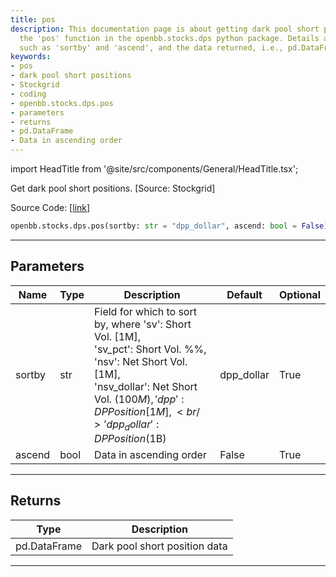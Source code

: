```yaml
---
title: pos
description: This documentation page is about getting dark pool short positions using
  the 'pos' function in the openbb.stocks.dps python package. Details about parameters
  such as 'sortby' and 'ascend', and the data returned, i.e., pd.DataFrame, are provided.
keywords:
- pos
- dark pool short positions
- Stockgrid
- coding
- openbb.stocks.dps.pos
- parameters
- returns
- pd.DataFrame
- Data in ascending order
---
```


import HeadTitle from '@site/src/components/General/HeadTitle.tsx';

<HeadTitle title="pos - Dps - Stocks - Reference | OpenBB SDK Docs" />

Get dark pool short positions. [Source: Stockgrid]

Source Code: [[link](https://github.com/OpenBB-finance/OpenBBTerminal/tree/main/openbb_terminal/stocks/dark_pool_shorts/stockgrid_model.py#L18)]

```python
openbb.stocks.dps.pos(sortby: str = "dpp_dollar", ascend: bool = False)
```

---

## Parameters

| Name | Type | Description | Default | Optional |
| ---- | ---- | ----------- | ------- | -------- |
| sortby | str | Field for which to sort by, where 'sv': Short Vol. [1M],<br/>'sv_pct': Short Vol. %%, 'nsv': Net Short Vol. [1M],<br/>'nsv_dollar': Net Short Vol. ($100M), 'dpp': DP Position [1M],<br/>'dpp_dollar': DP Position ($1B) | dpp_dollar | True |
| ascend | bool | Data in ascending order | False | True |


---

## Returns

| Type | Description |
| ---- | ----------- |
| pd.DataFrame | Dark pool short position data |
---
